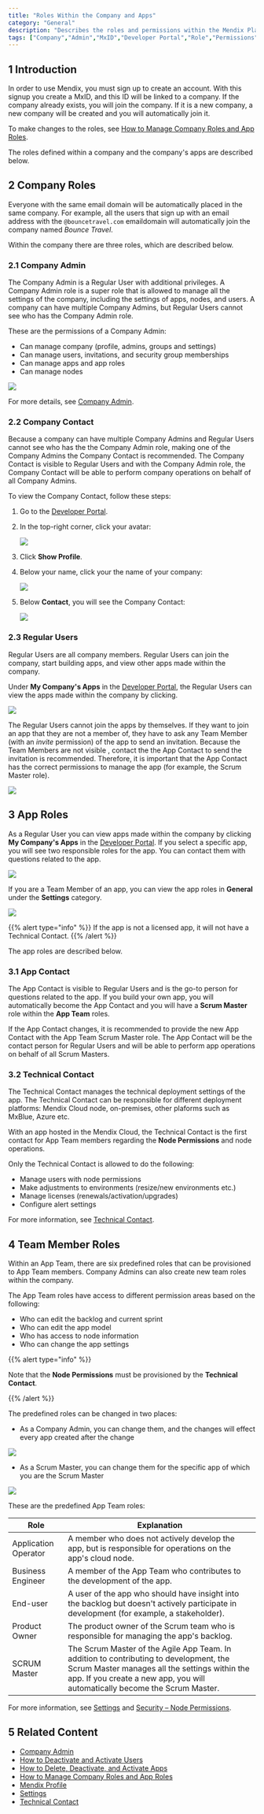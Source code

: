 ```yaml
---
title: "Roles Within the Company and Apps"
category: "General"
description: "Describes the roles and permissions within the Mendix Platform."
tags: ["Company","Admin","MxID","Developer Portal","Role","Permissions"]
---
```


## 1 Introduction

In order to use Mendix, you must sign up to create an account. With this signup you create a MxID, and this ID will be linked to a company. If the company already exists, you will join the company. If it is a new company, a new company will be created and you will automatically join it.

To make changes to the roles, see [How to Manage Company Roles and App Roles](/developerportal/howto/change-roles).

The roles defined within a company and the company's apps are described below.

## 2 Company Roles

Everyone with the same email domain will be automatically placed in the same company. For example, all the users that sign up with an email address with the `@bouncetravel.com` emaildomain will automatically join the company named *Bounce Travel*.

Within the company there are three roles, which are described below.

### 2.1 Company Admin

The Company Admin is a Regular User with additional privileges. A Company Admin role is a super role that is allowed to manage all the settings of the company, including the settings of apps, nodes, and users. A company can have multiple Company Admins, but Regular Users cannot see who has the Company Admin role.

These are the permissions of a Company Admin:

* Can manage company (profile, admins, groups and settings)
* Can manage users, invitations, and security group memberships
* Can manage apps and app roles
* Can manage nodes

 ![](attachments/companyadmin/company-admin.png)

For more details, see [Company Admin](/developerportal/companyadmin).

### 2.2 Company Contact

Because a company can have multiple Company Admins and Regular Users cannot see who has the the Company Admin role, making one of the Company Admins the Company Contact is recommended. The Company Contact is visible to Regular Users and with the Company Admin role, the Company Contact will be able to perform company operations on behalf of all Company Admins.

To view the Company Contact, follow these steps:

1. Go to the [Developer Portal](http://home.mendix.com).
2.  In the top-right corner, click your avatar:

    ![](attachments/general/showprofile.jpg)

3. Click **Show Profile**.
4.  Below your name, click your the name of your company:

    ![](attachments/profile/my-profile.jpg)
 
5.  Below **Contact**, you will see the Company Contact:

    ![](attachments/general/company-contact.png)

### 2.3 Regular Users

Regular Users are all company members. Regular Users can join the company, start building apps, and view other apps made within the company. 

Under **My Company's Apps** in the [Developer Portal](http://home.mendix.com), the Regular Users can view the apps made within the company by clicking.

![](attachments/general/myapps.png)

The Regular Users cannot join the apps by themselves. If they want to join an app that they are not a member of, they have to ask any Team Member (with an *invite* permission) of the app to send an invitation. Because the Team Members are not visible , contact the the App Contact to send the invitation is recommended. Therefore, it is important that the App Contact has the correct permissions to manage the app (for example, the Scrum Master role).

 ![](attachments/general/company-app.png)

## 3 App Roles

As a Regular User you can view apps made within the company by clicking **My Company's Apps** in the [Developer Portal](http://home.mendix.com). If you select a specific app, you will see two responsible roles for the app. You can contact them with questions related to the app.

 ![](attachments/general/company-app.png)

 If you are a Team Member of an app, you can view the app roles in **General** under the **Settings** category.

 ![](attachments/settings/app-roles.png)

{{% alert type="info" %}}
If the app is not a licensed app, it will not have a Technical Contact.
{{% /alert %}}

The app roles are described below.

### 3.1 App Contact

The App Contact is visible to Regular Users and is the go-to person for questions related to the app. If you build your own app, you will automatically become the App Contact and you will have a **Scrum Master** role within the **App Team** roles.

If the App Contact changes, it is recommended to provide the new App Contact with the App Team Scrum Master role. The App Contact will be the contact person for Regular Users and will be able to perform app operations on behalf of all Scrum Masters.

### 3.2 Technical Contact

The Technical Contact manages the technical deployment settings of the app. The Technical Contact can be responsible for different deployment platforms: Mendix Cloud node, on-premises, other plaforms such as MxBlue, Azure etc. 

With an app hosted in the Mendix Cloud, the Technical Contact is the first contact for App Team members regarding the **Node Permissions** and node operations.

Only the Technical Contact is allowed to do the following:

* Manage users with node permissions
* Make adjustments to environments (resize/new environments etc.)
* Manage licenses (renewals/activation/upgrades)
* Configure alert settings

For more information, see [Technical Contact](/developerportal/general/technical-contact).

## 4 Team Member Roles

Within an App Team, there are six predefined roles that can be provisioned to App Team members. Company Admins can also create new team roles within the company.

The App Team roles have access to different permission areas based on the following:

* Who can edit the backlog and current sprint
* Who can edit the app model
* Who has access to node information
* Who can change the app settings

{{% alert type="info" %}}

Note that the **Node Permissions** must be provisioned by the **Technical Contact**.

{{% /alert %}}

The predefined roles can be changed in two places:

*	As a Company Admin, you can change them, and the changes will effect every app created after the change

 ![](attachments/companyadmin/admin-roles.png)

*	As a Scrum Master, you can change them for the specific app of which you are the Scrum Master

 ![](attachments/settings/app-team.png)

These are the predefined App Team roles:

Role | Explanation
------------ | -------------
Application Operator | A member who does not actively develop the app, but is responsible for operations on the app's cloud node.
Business Engineer | A member of the App Team who contributes to the development of the app.
End-user | A user of the app who should have insight into the backlog but doesn't actively participate in development (for example, a stakeholder).
Product Owner | The product owner of the Scrum team who is responsible for managing the app's backlog.
SCRUM Master | The Scrum Master of the Agile App Team. In addition to contributing to development, the Scrum Master manages all the settings within the app. If you create a new app, you will automatically become the Scrum Master.

For more information, see [Settings](/developerportal/settings) and [Security – Node Permissions](/developerportal/settings/node-permissions).

## 5 Related Content

* [Company Admin](/developerportal/companyadmin)
* [How to Deactivate and Activate Users](/developerportal/howto/deactivate-users)
* [How to Delete, Deactivate, and Activate Apps](/developerportal/howto/delete-apps)
* [How to Manage Company Roles and App Roles](/developerportal/howto/change-roles)
* [Mendix Profile](mendixprofile)
* [Settings](/developerportal/settings)
* [Technical Contact](technical-contact)
